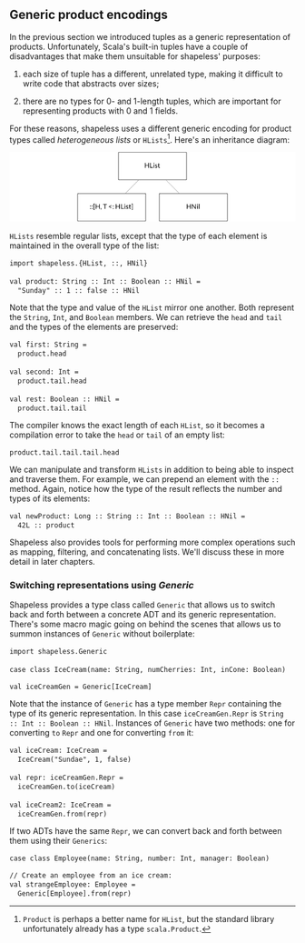 ## Generic product encodings

In the previous section we introduced tuples
as a generic representation of products.
Unfortunately, Scala's built-in tuples have a couple of disadvantages
that make them unsuitable for shapeless' purposes:

 1. each size of tuple has a different, unrelated type,
    making it difficult to write code that abstracts over sizes;

 2. there are no types for 0- and 1-length tuples,
    which are important for representing products with 0 and 1 fields.

For these reasons, shapeless uses a different generic encoding
for product types called *heterogeneous lists* or `HLists`[^hlist-name].
Here's an inheritance diagram:

![Inheritance diagram for `HList`](src/pages/representations/hlist.png)

[^hlist-name]: `Product` is perhaps a better name for `HList`,
but the standard library unfortunately already has a type `scala.Product`.

`HLists` resemble regular lists,
except that the type of each element
is maintained in the overall type of the list:

```tut:book:silent
import shapeless.{HList, ::, HNil}

val product: String :: Int :: Boolean :: HNil =
  "Sunday" :: 1 :: false :: HNil
```

Note that the type and value of the `HList` mirror one another.
Both represent the `String`, `Int`, and `Boolean` members.
We can retrieve the `head` and `tail`
and the types of the elements are preserved:

```tut:book
val first: String =
  product.head

val second: Int =
  product.tail.head

val rest: Boolean :: HNil =
  product.tail.tail
```

The compiler knows the exact length of each `HList`,
so it becomes a compilation error
to take the `head` or `tail` of an empty list:

```tut:book:fail
product.tail.tail.tail.head
```

We can manipulate and transform `HLists`
in addition to being able to inspect and traverse them.
For example, we can prepend an element with the `::` method.
Again, notice how the type of the result reflects
the number and types of its elements:

```tut:book
val newProduct: Long :: String :: Int :: Boolean :: HNil =
  42L :: product
```

Shapeless also provides tools for performing more complex operations
such as mapping, filtering, and concatenating lists.
We'll discuss these in more detail in later chapters.

### Switching representations using *Generic*

Shapeless provides a type class called `Generic`
that allows us to switch back and forth between
a concrete ADT and its generic representation.
There's some macro magic going on behind the scenes
that allows us to summon instances of `Generic` without boilerplate:

```tut:book:silent
import shapeless.Generic

case class IceCream(name: String, numCherries: Int, inCone: Boolean)
```

```tut:book
val iceCreamGen = Generic[IceCream]
```

Note that the instance of `Generic` has a type member `Repr`
containing the type of its generic representation.
In this case `iceCreamGen.Repr` is `String :: Int :: Boolean :: HNil`.
Instances of `Generic` have two methods:
one for converting `to` `Repr`
and one for converting `from` it:

```tut:book
val iceCream: IceCream =
  IceCream("Sundae", 1, false)

val repr: iceCreamGen.Repr =
  iceCreamGen.to(iceCream)

val iceCream2: IceCream =
  iceCreamGen.from(repr)
```

If two ADTs have the same `Repr`,
we can convert back and forth between them using their `Generics`:

```tut:book
case class Employee(name: String, number: Int, manager: Boolean)
```

```tut:book
// Create an employee from an ice cream:
val strangeEmployee: Employee =
  Generic[Employee].from(repr)
```
